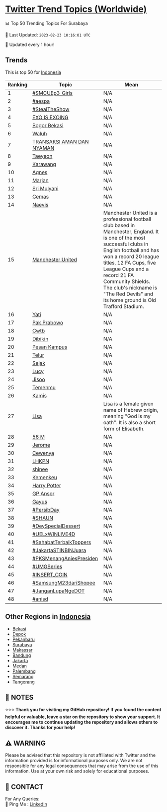 [Twitter Trend Topics (Worldwide)](https://github.com/ErcinDedeoglu/Twitter-Trend-Topics)
==========


📊 Top 50 Trending Topics For Surabaya

📆 Last Updated: `2023-02-23 10:16:01 UTC`

🔧 Updated every 1 hour!


## Trends

This is top 50 for [Indonesia](</Indonesia>)

| Ranking | Topic | Mean |
| ------- | ------------ | ------------ |
| 1 | [#SMCUEp3_Girls](http://twitter.com/search?q=%23SMCUEp3_Girls) | N/A |
| 2 | [#aespa](http://twitter.com/search?q=%23aespa) | N/A |
| 3 | [#StealTheShow](http://twitter.com/search?q=%23StealTheShow) | N/A |
| 4 | [EXO IS EXOING](http://twitter.com/search?q=EXO+IS+EXOING) | N/A |
| 5 | [Bogor Bekasi](http://twitter.com/search?q=Bogor+Bekasi) | N/A |
| 6 | [Waluh](http://twitter.com/search?q=Waluh) | N/A |
| 7 | [TRANSAKSI AMAN DAN NYAMAN](http://twitter.com/search?q=TRANSAKSI+AMAN+DAN+NYAMAN) | N/A |
| 8 | [Taeyeon](http://twitter.com/search?q=Taeyeon) | N/A |
| 9 | [Karawang](http://twitter.com/search?q=Karawang) | N/A |
| 10 | [Agnes](http://twitter.com/search?q=Agnes) | N/A |
| 11 | [Marjan](http://twitter.com/search?q=Marjan) | N/A |
| 12 | [Sri Mulyani](http://twitter.com/search?q=Sri+Mulyani) | N/A |
| 13 | [Cemas](http://twitter.com/search?q=Cemas) | N/A |
| 14 | [Naevis](http://twitter.com/search?q=Naevis) | N/A |
| 15 | [Manchester United](http://twitter.com/search?q=Manchester+United) | Manchester United is a professional football club based in Manchester, England. It is one of the most successful clubs in English football and has won a record 20 league titles, 12 FA Cups, five League Cups and a record 21 FA Community Shields. The club's nickname is "The Red Devils" and its home ground is Old Trafford Stadium. |
| 16 | [Yati](http://twitter.com/search?q=Yati) | N/A |
| 17 | [Pak Prabowo](http://twitter.com/search?q=Pak+Prabowo) | N/A |
| 18 | [Cwtb](http://twitter.com/search?q=Cwtb) | N/A |
| 19 | [Dibikin](http://twitter.com/search?q=Dibikin) | N/A |
| 20 | [Pesan Kampus](http://twitter.com/search?q=Pesan+Kampus) | N/A |
| 21 | [Telur](http://twitter.com/search?q=Telur) | N/A |
| 22 | [Sejak](http://twitter.com/search?q=Sejak) | N/A |
| 23 | [Lucy](http://twitter.com/search?q=Lucy) | N/A |
| 24 | [Jisoo](http://twitter.com/search?q=Jisoo) | N/A |
| 25 | [Temenmu](http://twitter.com/search?q=Temenmu) | N/A |
| 26 | [Kamis](http://twitter.com/search?q=Kamis) | N/A |
| 27 | [Lisa](http://twitter.com/search?q=Lisa) | Lisa is a female given name of Hebrew origin, meaning "God is my oath". It is also a short form of Elisabeth. |
| 28 | [56 M](http://twitter.com/search?q=56+M) | N/A |
| 29 | [Jerome](http://twitter.com/search?q=Jerome) | N/A |
| 30 | [Cewenya](http://twitter.com/search?q=Cewenya) | N/A |
| 31 | [LHKPN](http://twitter.com/search?q=LHKPN) | N/A |
| 32 | [shinee](http://twitter.com/search?q=shinee) | N/A |
| 33 | [Kemenkeu](http://twitter.com/search?q=Kemenkeu) | N/A |
| 34 | [Harry Potter](http://twitter.com/search?q=Harry+Potter) | N/A |
| 35 | [GP Ansor](http://twitter.com/search?q=GP+Ansor) | N/A |
| 36 | [Gayus](http://twitter.com/search?q=Gayus) | N/A |
| 37 | [#PersibDay](http://twitter.com/search?q=%23PersibDay) | N/A |
| 38 | [#SHAUN](http://twitter.com/search?q=%23SHAUN) | N/A |
| 39 | [#DeySpecialDessert](http://twitter.com/search?q=%23DeySpecialDessert) | N/A |
| 40 | [#UELxWINLIVE4D](http://twitter.com/search?q=%23UELxWINLIVE4D) | N/A |
| 41 | [#SahabatTerbaikToppers](http://twitter.com/search?q=%23SahabatTerbaikToppers) | N/A |
| 42 | [#JakartaSTINBINJuara](http://twitter.com/search?q=%23JakartaSTINBINJuara) | N/A |
| 43 | [#PKSMenangAniesPresiden](http://twitter.com/search?q=%23PKSMenangAniesPresiden) | N/A |
| 44 | [#UMGSeries](http://twitter.com/search?q=%23UMGSeries) | N/A |
| 45 | [#INSERT_COIN](http://twitter.com/search?q=%23INSERT_COIN) | N/A |
| 46 | [#SamsungM23dariShopee](http://twitter.com/search?q=%23SamsungM23dariShopee) | N/A |
| 47 | [#JanganLupaNgeDOT](http://twitter.com/search?q=%23JanganLupaNgeDOT) | N/A |
| 48 | [#anisd](http://twitter.com/search?q=%23anisd) | N/A |



## Other Regions in [Indonesia](</Indonesia>)

* [Bekasi](</Indonesia/Bekasi.md>)
* [Depok](</Indonesia/Depok.md>)
* [Pekanbaru](</Indonesia/Pekanbaru.md>)
* [Surabaya](</Indonesia/Surabaya.md>)
* [Makassar](</Indonesia/Makassar.md>)
* [Bandung](</Indonesia/Bandung.md>)
* [Jakarta](</Indonesia/Jakarta.md>)
* [Medan](</Indonesia/Medan.md>)
* [Palembang](</Indonesia/Palembang.md>)
* [Semarang](</Indonesia/Semarang.md>)
* [Tangerang](</Indonesia/Tangerang.md>)



## 📝 NOTES

⭐⭐⭐ **Thank you for visiting my GitHub repository! If you found the content helpful or valuable, leave a star on the repository to show your support. It encourages me to continue updating the repository and allows others to discover it. Thanks for your help!**


## ⚠️ WARNING

Please be advised that this repository is not affiliated with Twitter and the information provided is for informational purposes only. We are not responsible for any legal consequences that may arise from the use of this information. Use at your own risk and solely for educational purposes.


## 📨 CONTACT

 For Any Queries:  
            🏓 Ping Me : [LinkedIn](https://www.linkedin.com/in/ercindedeoglu/)
